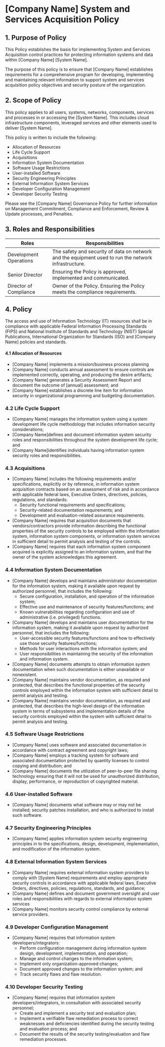 # [Company Name] System and Services Acquisition Policy

## 1. Purpose of Policy
This Policy establishes the basis for implementing System and Services Acquisition control practices for protecting information systems and data within [Company Name] [System Name].

The purpose of this policy is to ensure that [Company Name] establishes requirements for a comprehensive program for developing, implementing and maintaining relevant information to support system and services acquisition policy objectives and security posture of the organization.

## 2. Scope of Policy
This policy applies to all users, systems, networks, components, services and processes in or accessing the [System Name]. This includes cloud infrastructure components, leveraged services and other elements used to deliver [System Name].

This policy is written to include the following:
* Allocation of Resources
* Life Cycle Support
* Acquisitions
* Information System Documentation
* Software Usage Restrictions
* User-installed Software
* Security Engineering Principles
* External Information System Services
* Developer Configuration Management
* Developer Security Testing

Please see the [Company Name] Governance Policy for further information on Management Commitment, Compliance and Enforcement, Review & Update processes, and Penalties.

## 3. Roles and Responsibilities
| Roles                  | Responsibilities                                                                                     |
|------------------------|------------------------------------------------------------------------------------------------------|
|Development Operations  | The safety and security of data on network and the equipment used to run the network infrastructure. |
|Senior Director         | Ensuring the Policy is approved, implemented and communicated.|
|Director of Compliance  | Owner of the Policy. Ensuring the Policy meets the compliance requirements.|

## 4. Policy
The access and use of Information Technology (IT) resources shall be in compliance with applicable Federal Information Processing Standards (FIPS) and National Institute of Standards and Technology (NIST) Special Publications, International Organization for Standards (ISO) and [Company Name] policies and standards.

#### 4.1 Allocation of Resources

* [Company Name] implements a mission/business process planning
* [Company Name] conducts annual assessment to ensure controls are implemented correctly, operating, and producing the desire artifacts;
* [Company Name] generates a Security Assessment Report and document the outcome of [annual] assessment; and
* [Company Name] establishes a discrete line item for information security in organizational programming and budgeting documentation.  

### 4.2 Life Cycle Support
* [Company Name] manages the information system using a system development life cycle methodology that includes information security considerations;
* [Company Name]defines and document information system security roles and responsibilities throughout the system development life cycle; and
* [Company Name]identifies individuals having information system security roles and responsibilities.  

### 4.3 Acquisitions
* [Company Name] includes the following requirements and/or specifications, explicitly or by reference, in information system acquisition contracts based on an assessment of risk and in accordance with applicable federal laws, Executive Orders, directives, policies, regulations, and standards:
  * Security functional requirements and specifications;
  * Security-related documentation requirements; and
  * Development and evaluation-related assurance requirements.
* [Company Name] requires that acquisition documents that vendors/contractors provide information describing the functional properties of the security controls to be employed within the information system, information system components, or information system services in sufficient detail to permit analysis and testing of the controls.
* [Company Name] requires that each information system component acquired is explicitly assigned to an information system, and that the owner of the system acknowledges this agreement.

### 4.4 Information System Documentation
* [Company Name] develops and maintains administrator documentation for the information system, making it available upon request by authorized personnel, that includes the following:
  * Secure configuration, installation, and operation of the information system;
  * Effective use and maintenance of security features/functions; and
  * Known vulnerabilities regarding configuration and use of administrative (i.e. privileged) functions.
* [Company Name] develops and maintains user documentation for the information system, making it available upon request by authorized personnel, that includes the following:
  * User-accessible security features/functions and how to effectively use those security features/functions;
  * Methods for user interactions with the information system; and
  * User responsibilities in maintaining the security of the information and information system.
* [Company Name] documents attempts to obtain information system documentation when such documentation is either unavailable or nonexistent.
* [Company Name] maintains vendor documentation, as required and protected, that describes the functional properties of the security controls employed within the information system with sufficient detail to permit analysis and testing.
* [Company Name] maintains vendor documentation, as required and protected, that describes the high-level design of the information system in terms of subsystems and implementation details of the security controls employed within the system with sufficient detail to permit analysis and testing.

### 4.5 Software Usage Restrictions
* [Company Name] uses software and associated documentation in accordance with contract agreement and copyright laws;
* [Company Name] employs a tracking system for software and associated documentation protected by quantity licenses to control copying and distribution; and
* [Company Name] documents the utilization of peer-to-peer file sharing technology ensuring that it will not be used for unauthorized distribution, display, performance, or reproduction of copyrighted material.  

### 4.6 User-installed Software
* [Company Name] documents what software may or may not be installed; security patches installation, and who is authorized to install such software.

### 4.7 Security Engineering Principles
* [Company Name] applies information system security engineering principles in to the specifications, design, development, implementation, and modification of the information system.

### 4.8 External Information System Services
* [Company Name] requires external information system providers to comply with [System Name] requirements and employ appropriate security controls in accordance with applicable federal laws, Executive Orders, directives, policies, regulations, standards, and guidance;
* [Company Name] defines and document government oversight and user roles and responsibilities with regards to external information system services
* [Company Name] monitors security control compliance by external service providers.  

### 4.9 Developer Configuration Management
* [Company Name] requires that information system developers/integrators:
  * Perform configuration management during information system design, development, implementation, and operation;
  * Manage and control changes to the information system;
  * Implement only organization-approved changes;
  * Document approved changes to the information system; and
  * Track security flaws and flaw resolution.

### 4.10 Developer Security Testing
* [Company Name] requires that information system developers/integrators, in consultation with associated security personnel;  
  * Create and implement a security test and evaluation plan;
  * Implement a verifiable flaw remediation process to correct weaknesses and deficiencies identified during the security testing and evaluation process; and
  * Document the results of the security testing/evaluation and flaw remediation processes.  
